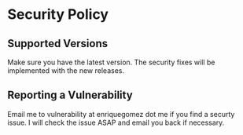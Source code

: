 # Security Policy

## Supported Versions

Make sure you have the latest version. The security fixes will be implemented with the new releases.

## Reporting a Vulnerability

Email me to vulnerability  at enriquegomez dot me if you find a securty issue. I will check the issue ASAP and email you back if necessary.
